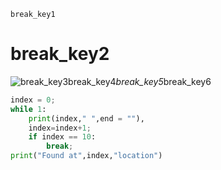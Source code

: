```ngMeta
break_key1
```
# break_key2
![break_key3](https://merakidebug.s3.ap-south-1.amazonaws.com/course_images/loops-101/assets/how-break-statement-works.jpg)break_key4*break_key5*break_key6

```python
index = 0;  
while 1:  
    print(index," ",end = ""),  
    index=index+1;  
    if index == 10:  
        break;  
print("Found at",index,"location")
```
